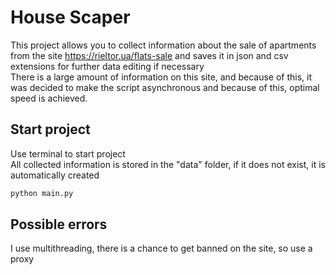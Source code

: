 # House Scaper
This project allows you to collect information about the sale of apartments from the site https://rieltor.ua/flats-sale and saves it in json and csv extensions for further data editing if necessary <br />
There is a large amount of information on this site, and because of this, it was decided to make the script asynchronous and because of this, optimal speed is achieved.


## Start project
Use terminal to start project <br/>
All collected information is stored in the "data" folder, if it does not exist, it is automatically created <br/>


```bash
python main.py
```


## Possible errors
I use multithreading, there is a chance to get banned on the site, so use a proxy